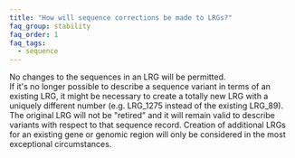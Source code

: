 ```yaml
---
title: "How will sequence corrections be made to LRGs?"
faq_group: stability
faq_order: 1
faq_tags:
  - sequence
---
```


No changes to the sequences in an LRG will be permitted.  
If it's no longer possible to describe a sequence variant in terms of an existing LRG, it might be necessary to create a totally new LRG with a uniquely different number (e.g. LRG_1275 instead of the existing LRG_89). The original LRG will not be "retired" and it will remain valid to describe variants with respect to that sequence record. Creation of additional LRGs for an existing gene or genomic region will only be considered in the most exceptional circumstances.
